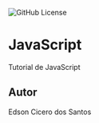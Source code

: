 ![GitHub License](https://img.shields.io/github/license/EdieCsant/javascript?style=for-the-badge)
# JavaScript
Tutorial de JavaScript
## Autor
Edson Cicero dos Santos
